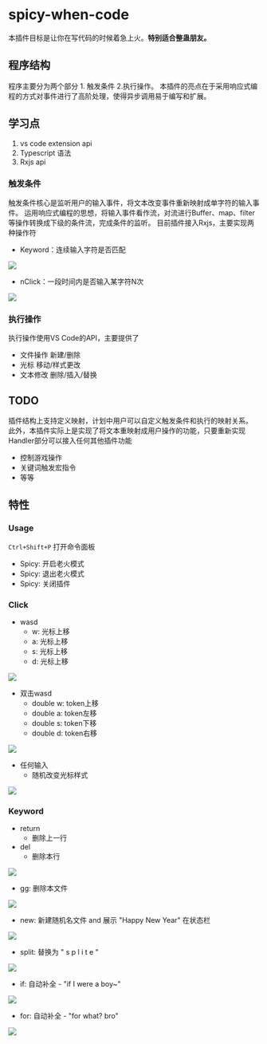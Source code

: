 # spicy-when-code

本插件目标是让你在写代码的时候着急上火。**特别适合整蛊朋友。**

## 程序结构

程序主要分为两个部分 1. 触发条件 2.执行操作。
本插件的亮点在于采用响应式编程的方式对事件进行了高阶处理，使得异步调用易于编写和扩展。

## 学习点
1. vs code extension api
2. Typescript 语法
3. Rxjs api

### 触发条件
触发条件核心是监听用户的输入事件，将文本改变事件重新映射成单字符的输入事件。
运用响应式编程的思想，将输入事件看作流，对流进行Buffer、map、filter等操作转换成下级的条件流，完成条件的监听。
目前插件接入Rxjs，主要实现两种操作符
- Keyword：连续输入字符是否匹配

![](images/keyword.svg)
- nClick：一段时间内是否输入某字符N次

![](images/nClick.svg)

### 执行操作
执行操作使用VS Code的API，主要提供了
- 文件操作 新建/删除
- 光标 移动/样式更改
- 文本修改 删除/插入/替换

## TODO
插件结构上支持定义映射，计划中用户可以自定义触发条件和执行的映射关系。
此外，本插件实际上是实现了将文本重映射成用户操作的功能，只要重新实现Handler部分可以接入任何其他插件功能
- 控制游戏操作
- 关键词触发宏指令
- 等等

## 特性

### Usage
`Ctrl+Shift+P` 打开命令面板
- Spicy: 开启老火模式
- Spicy: 退出老火模式
- Spicy: 关闭插件

### Click
- wasd
   -  w: 光标上移
   -  a: 光标上移
   -  s: 光标上移
   -  d: 光标上移
  
![](images/wasd.gif)
- 双击wasd
   - double w: token上移
   - double a: token左移
   - double s: token下移
   - double d: token右移
  
![](images/wasd-double.gif)
- 任何输入
   - 随机改变光标样式
  
![](images/cursor_style.gif)

### Keyword
- return
  - 删除上一行
- del 
  - 删除本行

![](images/del.gif)
-  gg: 删除本文件

![](images/gg.gif)
- new: 新建随机名文件 and 展示 "Happy New Year" 在状态栏

![](images/new.gif)
-  split: 替换为 " s p l i t e "
  
![](images/split.gif)
-  if: 自动补全 - "if I were a boy~"
  
![](images/if.gif)
-  for: 自动补全 - "for what? bro"
  
![](images/for.gif)
